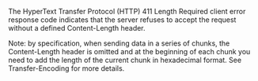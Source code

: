 The HyperText Transfer Protocol (HTTP)
411 Length Required client error response code indicates
that the server refuses to accept the request without a defined
Content-Length header.



  Note: by specification, when sending data in a series of chunks, the
  Content-Length header is omitted and at the beginning of each chunk you
  need to add the length of the current chunk in hexadecimal format. See
  Transfer-Encoding for more details.

